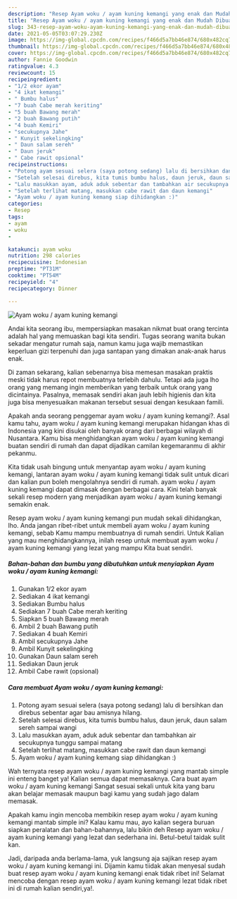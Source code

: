 ```yaml
---
description: "Resep Ayam woku / ayam kuning kemangi yang enak dan Mudah Dibuat"
title: "Resep Ayam woku / ayam kuning kemangi yang enak dan Mudah Dibuat"
slug: 343-resep-ayam-woku-ayam-kuning-kemangi-yang-enak-dan-mudah-dibuat
date: 2021-05-05T03:07:29.230Z
image: https://img-global.cpcdn.com/recipes/f466d5a7bb46e874/680x482cq70/ayam-woku-ayam-kuning-kemangi-foto-resep-utama.jpg
thumbnail: https://img-global.cpcdn.com/recipes/f466d5a7bb46e874/680x482cq70/ayam-woku-ayam-kuning-kemangi-foto-resep-utama.jpg
cover: https://img-global.cpcdn.com/recipes/f466d5a7bb46e874/680x482cq70/ayam-woku-ayam-kuning-kemangi-foto-resep-utama.jpg
author: Fannie Goodwin
ratingvalue: 4.3
reviewcount: 15
recipeingredient:
- "1/2 ekor ayam"
- "4 ikat kemangi"
- " Bumbu halus"
- "7 buah Cabe merah keriting"
- "5 buah Bawang merah"
- "2 buah Bawang putih"
- "4 buah Kemiri"
- "secukupnya Jahe"
- " Kunyit sekelingking"
- " Daun salam sereh"
- " Daun jeruk"
- " Cabe rawit opsional"
recipeinstructions:
- "Potong ayam sesuai selera (saya potong sedang) lalu di bersihkan dan direbus sebentar agar bau amisnya hilang."
- "Setelah selesai direbus, kita tumis bumbu halus, daun jeruk, daun salam sereh sampai wangi"
- "Lalu masukkan ayam, aduk aduk sebentar dan tambahkan air secukupnya tunggu sampai matang"
- "Setelah terlihat matang, masukkan cabe rawit dan daun kemangi"
- "Ayam woku / ayam kuning kemang siap dihidangkan :)"
categories:
- Resep
tags:
- ayam
- woku
- 

katakunci: ayam woku  
nutrition: 298 calories
recipecuisine: Indonesian
preptime: "PT31M"
cooktime: "PT54M"
recipeyield: "4"
recipecategory: Dinner

---
```



![Ayam woku / ayam kuning kemangi](https://img-global.cpcdn.com/recipes/f466d5a7bb46e874/680x482cq70/ayam-woku-ayam-kuning-kemangi-foto-resep-utama.jpg)

Andai kita seorang ibu, mempersiapkan masakan nikmat buat orang tercinta adalah hal yang memuaskan bagi kita sendiri. Tugas seorang  wanita bukan sekadar mengatur rumah saja, namun kamu juga wajib memastikan keperluan gizi terpenuhi dan juga santapan yang dimakan anak-anak harus enak.

Di zaman  sekarang, kalian sebenarnya bisa memesan masakan praktis meski tidak harus repot membuatnya terlebih dahulu. Tetapi ada juga lho orang yang memang ingin memberikan yang terbaik untuk orang yang dicintainya. Pasalnya, memasak sendiri akan jauh lebih higienis dan kita juga bisa menyesuaikan makanan tersebut sesuai dengan kesukaan famili. 



Apakah anda seorang penggemar ayam woku / ayam kuning kemangi?. Asal kamu tahu, ayam woku / ayam kuning kemangi merupakan hidangan khas di Indonesia yang kini disukai oleh banyak orang dari berbagai wilayah di Nusantara. Kamu bisa menghidangkan ayam woku / ayam kuning kemangi buatan sendiri di rumah dan dapat dijadikan camilan kegemaranmu di akhir pekanmu.

Kita tidak usah bingung untuk menyantap ayam woku / ayam kuning kemangi, lantaran ayam woku / ayam kuning kemangi tidak sulit untuk dicari dan kalian pun boleh mengolahnya sendiri di rumah. ayam woku / ayam kuning kemangi dapat dimasak dengan berbagai cara. Kini telah banyak sekali resep modern yang menjadikan ayam woku / ayam kuning kemangi semakin enak.

Resep ayam woku / ayam kuning kemangi pun mudah sekali dihidangkan, lho. Anda jangan ribet-ribet untuk membeli ayam woku / ayam kuning kemangi, sebab Kamu mampu membuatnya di rumah sendiri. Untuk Kalian yang mau menghidangkannya, inilah resep untuk membuat ayam woku / ayam kuning kemangi yang lezat yang mampu Kita buat sendiri.

<!--inarticleads1-->

##### Bahan-bahan dan bumbu yang dibutuhkan untuk menyiapkan Ayam woku / ayam kuning kemangi:

1. Gunakan 1/2 ekor ayam
1. Sediakan 4 ikat kemangi
1. Sediakan  Bumbu halus
1. Sediakan 7 buah Cabe merah keriting
1. Siapkan 5 buah Bawang merah
1. Ambil 2 buah Bawang putih
1. Sediakan 4 buah Kemiri
1. Ambil secukupnya Jahe
1. Ambil  Kunyit sekelingking
1. Gunakan  Daun salam sereh
1. Sediakan  Daun jeruk
1. Ambil  Cabe rawit (opsional)




<!--inarticleads2-->

##### Cara membuat Ayam woku / ayam kuning kemangi:

1. Potong ayam sesuai selera (saya potong sedang) lalu di bersihkan dan direbus sebentar agar bau amisnya hilang.
1. Setelah selesai direbus, kita tumis bumbu halus, daun jeruk, daun salam sereh sampai wangi
1. Lalu masukkan ayam, aduk aduk sebentar dan tambahkan air secukupnya tunggu sampai matang
1. Setelah terlihat matang, masukkan cabe rawit dan daun kemangi
1. Ayam woku / ayam kuning kemang siap dihidangkan :)




Wah ternyata resep ayam woku / ayam kuning kemangi yang mantab simple ini enteng banget ya! Kalian semua dapat memasaknya. Cara buat ayam woku / ayam kuning kemangi Sangat sesuai sekali untuk kita yang baru akan belajar memasak maupun bagi kamu yang sudah jago dalam memasak.

Apakah kamu ingin mencoba membikin resep ayam woku / ayam kuning kemangi mantab simple ini? Kalau kamu mau, ayo kalian segera buruan siapkan peralatan dan bahan-bahannya, lalu bikin deh Resep ayam woku / ayam kuning kemangi yang lezat dan sederhana ini. Betul-betul taidak sulit kan. 

Jadi, daripada anda berlama-lama, yuk langsung aja sajikan resep ayam woku / ayam kuning kemangi ini. Dijamin kamu tiidak akan menyesal sudah buat resep ayam woku / ayam kuning kemangi enak tidak ribet ini! Selamat mencoba dengan resep ayam woku / ayam kuning kemangi lezat tidak ribet ini di rumah kalian sendiri,ya!.

